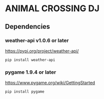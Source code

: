 # ANIMAL CROSSING DJ

## Dependencies

### weather-api v1.0.6 or later

  https://pypi.org/project/weather-api/
  
    pip install weather-api
  
  
  
### pygame 1.9.4 or later

  https://www.pygame.org/wiki/GettingStarted
  
    pip install pygame
